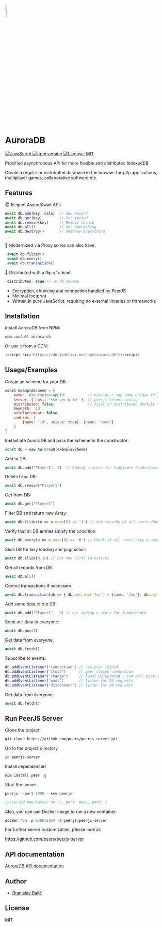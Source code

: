 <img src="favicon.ico" alt="logo" width="10%">

# AuroraDB

[![JavaScript](https://img.shields.io/badge/JavaScript-F7DF1E?logo=javascript&logoColor=000)](#)
[![npm version](https://img.shields.io/npm/v/aurora-db)](https://www.npmjs.com/package/aurora-db)
[![License: MIT](https://img.shields.io/badge/MIT-blue.svg)](https://opensource.org/license/MIT)


Proxified asynchronous API for more flexible and distributed IndexedDB

Create a regular or distributed database in the browser for p2p applications, multiplayer games, collaborative software etc.

## Features

😇 Elegant Async/Await API:
 ```javascript
 await db.add(key, data)  // Add record
 await db.get(key)        // Get record
 await db.remove(key)     // Remove record
 await db.all()           // Get everything
 await db.destroy()       // Destroy everything
 ...
```
🤖 Modernized via Proxy so we can also have:
 ```javascript
  await db.filter()
  await db.every()
  await db.transaction()  
 ```
🚀 Distributed with a flip of a bool:
 ```javascript
  distributed: true // in db scheme
 ```
- Encryption, chunking and connection handled by PeerJS
- Minimal footprint
- Written in pure JavaScript, requiring no external libraries or frameworks

## Installation

Install AuroraDB from NPM:

```javascript
npm install aurora-db
```

Or use it from a CDN:
```javascript
<script src="https://cdn.jsdelivr.net/npm/aurora-db"></script>
```

## Usage/Examples

Create an scheme for your DB:
```javascript
const exampleScheme = {
    name: '#YourUniqueAppId',         // make your app name unique this wil be your unique channel name
    server: { host: '<server-url>' }, // peerjs-server config
    distributed: false,               // local or distributed deafult false
    keyPath: 'id',
    autoIncrement: false,
    indexes: [
        {name: "id", unique: true}, {name: "name"}
    ]
}
```

Instantiate AuroraDB and pass the scheme to the constructor:

```javascript
const db = new AuroraDB(exampleScheme)
```

Add to DB:
```javascript
await db.add("Player1", 9)  // Adding a score for highscore leaderboard example
```
Delete from DB:
```javascript
await db.remove("Player1") 
```
Get from DB:
```javascript
await db.get("Player1") 
```
Filter DB and return new Array:
```javascript
await db.filter(e => e.name[0] == 'J') // Get records of all users whose name begins with "J"
```
Verify that all DB entries satisfy the condition:
```javascript
await db.every(e => e.name[0] == 'M') // Check if all users have a name starting with "M"
```
Slice DB for lazy loading and pagination:
```javascript
await db.slice(0,10) // Get the first 10 entries
```
Get all records from DB
```javascript
await db.all()
```
Control transactions if necessary
```javascript
await db.transaction(db => { db.entries['foo'] = {name: 'foo'}; db.entries['bar'] = {name: 'bar'}})
```

Add some data to our DB:
```javascript
await db.add("Player1",  9) // eg. adding a score for leaderboard
```

Send our data to everyone:
```javascript
await db.post()
```
Get data from everyone:
```javascript
await db.fetch()
```

Subscribe to events:
```javascript
db.addEventListener("connection") // new peer joined
db.addEventListener("close")      // peer closed connection
db.addEventListener("change")     // local DB updated - can call post() after this
db.addEventListener("post")       // listen for DB requests
db.addEventListener("disconnect") // listen for DB requests
```
Get data from everyone:
```javascript
await db.fetch()
```

## Run PeerJS Server

Clone the project

```bash
git clone https://github.com/peers/peerjs-server.git
```

Go to the project directory

```bash
cd peerjs-server
```

Install dependencies

```javascript
npm install peer -g
```

Start the server

```javascript
peerjs --port 9000 --key peerjs

//Started PeerServer on ::, port: 9000, path: /  
```

Also, you can use Docker image to run a new container:
```javascript
docker run -p 9000:9000 -d peerjs/peerjs-server
```
For further server customization, please look at:

https://github.com/peers/peerjs-server

## API documentation

[AuroraDB API documentation](docs/aurora-db-api.md)

## Author

- [Branislav Đalić](https://github.com/Omodaka9375)

## License

[MIT](https://choosealicense.com/licenses/mit/)